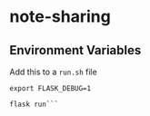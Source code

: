 # note-sharing

## Environment Variables

Add this to a `run.sh` file

```export FLASK_APP=note-sharing-login
export FLASK_DEBUG=1

flask run```
